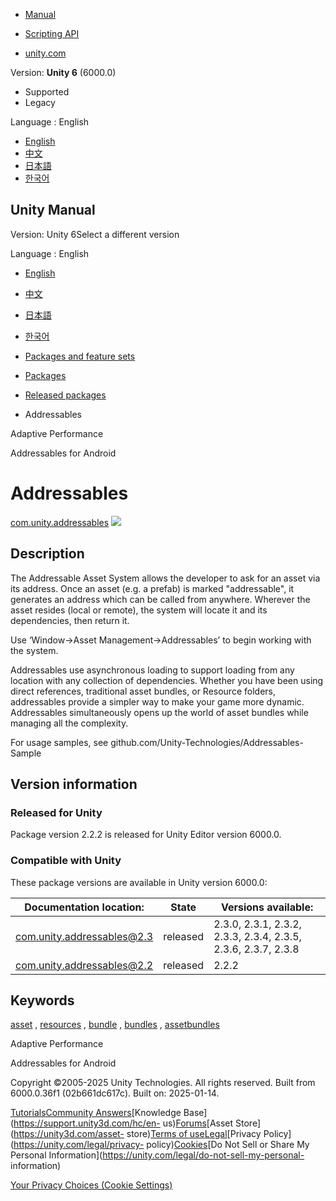 [](https://docs.unity3d.com)

  * [Manual](../Manual/index.html)
  * [Scripting API](../ScriptReference/index.html)

  * [unity.com](https://unity.com/)

Version: **Unity 6** (6000.0)

  * Supported
  * Legacy

Language : English

  * [English](/Manual/com.unity.addressables.html)
  * [中文](/cn/current/Manual/com.unity.addressables.html)
  * [日本語](/ja/current/Manual/com.unity.addressables.html)
  * [한국어](/kr/current/Manual/com.unity.addressables.html)

[](https://docs.unity3d.com)

## Unity Manual

Version: Unity 6Select a different version

Language : English

  * [English](/Manual/com.unity.addressables.html)
  * [中文](/cn/current/Manual/com.unity.addressables.html)
  * [日本語](/ja/current/Manual/com.unity.addressables.html)
  * [한국어](/kr/current/Manual/com.unity.addressables.html)

  * [Packages and feature sets](PackagesList.html)
  * [Packages](Packages-all.html)
  * [Released packages](pack-safe.html)
  * Addressables 

[](com.unity.adaptiveperformance.html)

Adaptive Performance

[](com.unity.addressables.android.html)

Addressables for Android

# Addressables

[com.unity.addressables](https://docs.unity3d.com/Packages/com.unity.addressables@2.3/manual/index.html)
![](../uploads/Main/iconRel.png)

## Description

The Addressable Asset System allows the developer to ask for an asset via its
address. Once an asset (e.g. a prefab) is marked "addressable", it generates
an address which can be called from anywhere. Wherever the asset resides
(local or remote), the system will locate it and its dependencies, then return
it.  
  
Use ‘Window->Asset Management->Addressables’ to begin working with the system.  
  
Addressables use asynchronous loading to support loading from any location
with any collection of dependencies. Whether you have been using direct
references, traditional asset bundles, or Resource folders, addressables
provide a simpler way to make your game more dynamic. Addressables
simultaneously opens up the world of asset bundles while managing all the
complexity.  
  
For usage samples, see github.com/Unity-Technologies/Addressables-Sample

## Version information

### Released for Unity

Package version 2.2.2 is released for Unity Editor version 6000.0.

### Compatible with Unity

These package versions are available in Unity version 6000.0:

**Documentation location:** | **State** | **Versions available:**  
---|---|---  
[com.unity.addressables@2.3](https://docs.unity3d.com/Packages/com.unity.addressables@2.3/manual/index.html) | released | 2.3.0, 2.3.1, 2.3.2, 2.3.3, 2.3.4, 2.3.5, 2.3.6, 2.3.7, 2.3.8  
[com.unity.addressables@2.2](https://docs.unity3d.com/Packages/com.unity.addressables@2.2/manual/index.html) | released | 2.2.2  
  
## Keywords

[asset](pack-keys.html#asset) , [resources](pack-keys.html#resources) ,
[bundle](pack-keys.html#bundle) , [bundles](pack-keys.html#bundles) ,
[assetbundles](pack-keys.html#assetbundles)

[](com.unity.adaptiveperformance.html)

Adaptive Performance

[](com.unity.addressables.android.html)

Addressables for Android

Copyright ©2005-2025 Unity Technologies. All rights reserved. Built from
6000.0.36f1 (02b661dc617c). Built on: 2025-01-14.

[Tutorials](https://learn.unity.com/)[Community
Answers](https://answers.unity3d.com)[Knowledge
Base](https://support.unity3d.com/hc/en-
us)[Forums](https://forum.unity3d.com)[Asset Store](https://unity3d.com/asset-
store)[Terms of
use](https://docs.unity3d.com/Manual/TermsOfUse.html)[Legal](https://unity.com/legal)[Privacy
Policy](https://unity.com/legal/privacy-
policy)[Cookies](https://unity.com/legal/cookie-policy)[Do Not Sell or Share
My Personal Information](https://unity.com/legal/do-not-sell-my-personal-
information)

[Your Privacy Choices (Cookie Settings)](javascript:void\(0\);)

